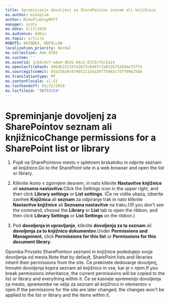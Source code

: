 ```yaml
---
title: Spreminjanje dovoljenj za SharePointov seznam ali knjižnico
ms.author: mikeplum
author: MikePlumleyMSFT
manager: scotv
ms.date: 5/17/2018
ms.audience: Admin
ms.topic: article
ROBOTS: NOINDEX, NOFOLLOW
localization_priority: Normal
ms.collection: Adm_O365
ms.custom: ''
ms.assetid: 1cb414cf-a4a4-4b35-84c2-0723cf5c5a14
ms.openlocfilehash: 46bdb15733fa3673c6487c7a0316752b9ae757f4
ms.sourcegitcommit: 03a156a9c9740521155a30775492c7dff0982588
ms.translationtype: MT
ms.contentlocale: sl-SI
ms.lasthandoff: 03/22/2019
ms.locfileid: "30753154"
---
```

# <a name="change-permissions-for-a-sharepoint-list-or-library"></a><span data-ttu-id="080a6-102">Spreminjanje dovoljenj za SharePointov seznam ali knjižnico</span><span class="sxs-lookup"><span data-stu-id="080a6-102">Change permissions for a SharePoint list or library</span></span>

1. <span data-ttu-id="080a6-103">Pojdi na SharePointovo mesto v spletnem brskalniku in odprite seznam ali knjižnico.</span><span class="sxs-lookup"><span data-stu-id="080a6-103">Go to the SharePoint site in a web browser and open the list or library.</span></span>
    
2. <span data-ttu-id="080a6-104">Kliknite ikono v zgornjem desnem, in nato kliknite **Nastavitve knjižnice** ali **seznama nastavitve**.</span><span class="sxs-lookup"><span data-stu-id="080a6-104">Click the Settings icon in the upper right, and then click **Library settings** or **List settings**.</span></span> <span data-ttu-id="080a6-105">(Če ne vidite ukaza, izberite zavihek **Knjižnica** ali **seznam** za odpiranje trak in nato kliknite **Nastavitve knjižnice** ali **Seznama nastavitve** na traku.)</span><span class="sxs-lookup"><span data-stu-id="080a6-105">(If you don't see the command, choose the **Library** or **List** tab to open the ribbon, and then click **Library Settings** or **List Settings** on the ribbon.)</span></span> 
    
3. <span data-ttu-id="080a6-106">Pod **dovoljenja in upravljanje**, kliknite **dovoljenja za ta seznam** ali **dovoljenja za to knjižnico dokumentov**.</span><span class="sxs-lookup"><span data-stu-id="080a6-106">Under **Permissions and Management**, click **Permissions for this list** or **Permissions for this document library**.</span></span>
    
<span data-ttu-id="080a6-107">Opomba Privzeto SharePointovi seznami in knjižnice podedujejo svoja dovoljenja od mesta.</span><span class="sxs-lookup"><span data-stu-id="080a6-107">Note that by default, SharePoint lists and libraries inherit their permissions from the site.</span></span> <span data-ttu-id="080a6-108">Če prekinete dedovanje dovoljenj, trenutni dovoljenja kopira seznam ali knjižnico in vse, kar je v njem.</span><span class="sxs-lookup"><span data-stu-id="080a6-108">If you break permissions inheritance, the current permissions will be copied to the list or library and everything within it.</span></span> <span data-ttu-id="080a6-109">Če se kasneje spremenijo dovoljenja za mesto, spremembe ne velja za seznam ali knjižnico in elementov v njem.</span><span class="sxs-lookup"><span data-stu-id="080a6-109">If the permissions for the site are later changed, the changes won't be applied to the list or library and the items within it.</span></span>
  

